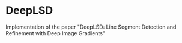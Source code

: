 # DeepLSD
Implementation of the paper "DeepLSD: Line Segment Detection and Refinement with Deep Image Gradients"
